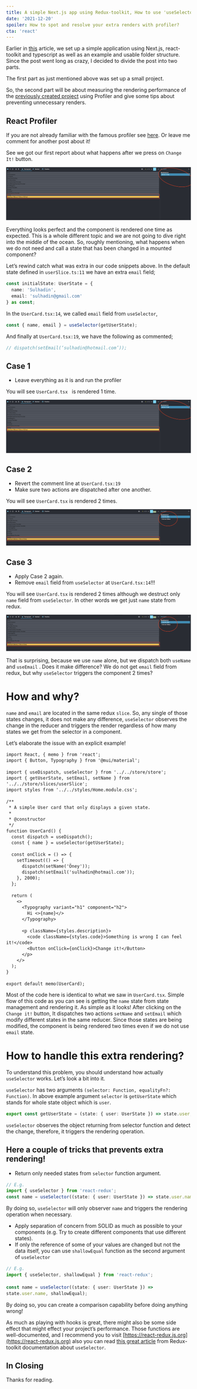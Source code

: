```yaml
---
title: A simple Next.js app using Redux-toolkit, How to use 'useSelector' hook properly.
date: '2021-12-20'
spoiler: How to spot and resolve your extra renders with profiler?
cta: 'react'
---
```


Earlier in [this](../a-simple-next-js-application-using-redux-toolkit-and-typescript-with-a-proposal-folder-structure) article, we set up a simple application using Next.js, react-toolkit and typescript as well as an example and usable folder structure. Since the post went long as crazy, I decided to divide the post into two parts.

The first part as just mentioned above was set up a small project.

So, the second part will be about measuring the rendering performance of the [previously created project](https://github.com/sulhadin/nextjs-typescript-redux-toolkit) using Profiler and give some tips about preventing unnecessary renders.

## React Profiler

If you are not already familiar with the famous profiler see [here](https://reactjs.org/blog/2018/09/10/introducing-the-react-profiler.html). Or leave me comment for another post about it!

See we got our first report about what happens after we press on `Change It!` button.

![profiler](./profiler-1.png)

Everything looks perfect and the component is rendered one time as expected. This is a whole different topic and we are not going to dive right into the middle of the ocean. So, roughly mentioning, what happens when we do not need and call a state that has been changed in a mounted component?

Let’s rewind catch what was extra in our code snippets above. In the default state defined in `userSlice.ts:11` we have an extra `email` field;

```typescript
const initialState: UserState = {  
  name: 'Sulhadin',  
  email: 'sulhadin@gmail.com'
} as const;
```

In the `UserCard.tsx:14`, we called `email` field from `useSelector`,

```typescript
const { name, email } = useSelector(getUserState);
```

And finally at `UserCard.tsx:19`, we have the following as commented;

```typescript
// dispatch(setEmail(‘sulhadin@hotmail.com’));
```

## Case 1
* Leave everything as it is and run the profiler

You will see `UserCard.tsx ` is rendered 1 time.

![Profiler, rendered 1 time](./profiler-1.png)

## Case 2

* Revert the comment line at `UserCard.tsx:19`
* Make sure two actions are dispatched after one another.

You will see `UserCard.tsx` is rendered 2 times.

![Profiler rendered 2 times](./profiler-2.png)

## Case 3
* Apply Case 2 again.
* Remove `email` field from `useSelector` at `UserCard.tsx:14`!!!

You will see `UserCard.tsx` is rendered 2 times although we destruct only `name` field from `useSelector`. In other words we get just `name` state from redux.

![Profiler rendered 2 times](./profiler-2.png)

That is surprising, because we use `name` alone, but we dispatch both `useName` and `useEmail` . Does it make difference? We do not get `email` field from redux, but why `useSelector` triggers the component 2 times?

# How and why?
`name` and `email` are located in the same redux `slice`. So, any single of those states changes, it does not make any difference, `useSelector` observes the change in the reducer and triggers the render regardless of how many states we get from the selector in a component.

Let’s elaborate the issue with an explicit example!

```tsx
import React, { memo } from 'react';
import { Button, Typography } from '@mui/material';

import { useDispatch, useSelector } from '../../store/store';
import { getUserState, setEmail, setName } from '../../store/slices/userSlice';
import styles from '../../styles/Home.module.css';

/**
 * A simple User card that only displays a given state.
 *  
 * @constructor
 */
function UserCard() {
  const dispatch = useDispatch();
  const { name } = useSelector(getUserState);

  const onClick = () => {
    setTimeout(() => {
      dispatch(setName('Öney'));
      dispatch(setEmail('sulhadin@hotmail.com'));
    }, 2000);
  };

  return (
    <>
      <Typography variant="h1" component="h2">
        Hi <>{name}</>
      </Typography>

      <p className={styles.description}>
        <code className={styles.code}>Something is wrong I can feel it!</code>
        <Button onClick={onClick}>Change it!</Button>
      </p>
    </>
  );
}

export default memo(UserCard);
```

Most of the code here is identical to what we saw in `UserCard.tsx`. Simple flow of this code as you can see is getting the `name` state from state management and rendering it. As simple as it looks! After clicking on the `Change it!` button, It dispatches two actions `setName` and `setEmail` which modify different states in the same reducer. Since those states are being modified, the component is being rendered two times even if we do not use `email` state.

# How to handle this extra rendering?
To understand this problem, you should understand how actually `useSelector` works. Let’s look a bit into it.

`useSelector` has two arguments `(selector: Function, equalityFn?: Function)`. In above example argument `selector` is `getUserState` which stands for whole state object which is `user`.

```typescript
export const getUserState = (state: { user: UserState }) => state.user;
```

`useSelector` observes the object returning from selector function and detect the change, therefore, it triggers the rendering operation.

## Here a couple of tricks that prevents extra rendering!
* Return only needed states from `selector` function argument.

```typescript
// E.g.
import { useSelector } from 'react-redux';
const name = useSelector((state: { user: UserState }) => state.user.name);
```

By doing so, `useSelector` will only observer `name` and triggers the rendering operation when necessary.

* Apply separation of concern from SOLID as much as possible to your components (e.g. Try to create different components that use different states).
* If only the reference of some of your values are changed but not the data itself, you can use `shallowEqual` function as the second argument of `useSelector`

````typescript
// E.g.
import { useSelector, shallowEqual } from 'react-redux';

const name = useSelector((state: { user: UserState }) => 
state.user.name, shallowEqual);
````

By doing so, you can create a comparison capability before doing anything wrong!

As much as playing with hooks is great, there might also be some side effect that might effect your project’s performance. Those functions are well-documented, and I recommend you to visit [https://react-redux.js.org](https://react-redux.js.org) also you can read [this great article](https://react-redux.js.org/api/hooks#useselector) from Redux-toolkit documentation about `useSelector`.

## In Closing

Thanks for reading.
